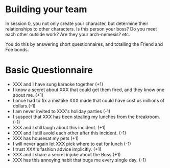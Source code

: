 # Building your team

In session 0, you not only create your character, but determine their
relationships to other characters. Is this person your boss? Do you meet each
other outside work? Are they your arch-nemesis? etc.

You do this by answering short questionnaires, and totalling the Friend and Foe
bonds.

# Basic Questionnaire

- XXX and I have sung karaoke together (+1)
- I know a secret about XXX that could get them fired, and they know one about
  me. (+1)
- I once had to fix a mistake XXX made that could have cost us millions of
  dollars.(-1)
- I am never invited to XXX's holiday parties (-1)
- I suspect that XXX has been stealing my lunches from the breakroom. (-1)
- XXX and I still laugh about this incident. (+1)
- XXX and I still avoid each other after this incident. (-1)
- XXX has housesat my pets (+1)
- I will never again let XXX pick where to eat for lunch (-1)
- I trust XXX's fashion advice implicitly. (+1)
- XXX and I share a secret injoke about the Boss (+1)
- XXX has this annoying habit that bugs me every single day. (-1)
